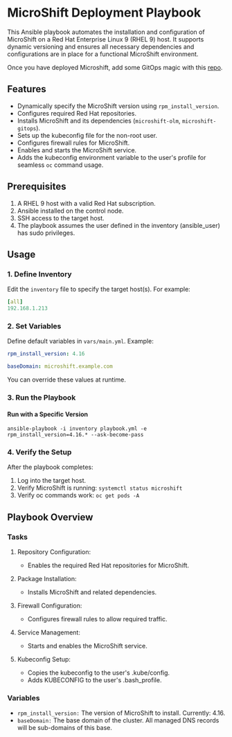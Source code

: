 # MicroShift Deployment Playbook

This Ansible playbook automates the installation and configuration of MicroShift on a Red Hat Enterprise Linux 9 (RHEL 9) host. It supports dynamic versioning and ensures all necessary dependencies and configurations are in place for a functional MicroShift environment.

Once you have deployed Microshift, add some GitOps magic with this [repo](https://github.com/turbra/microshift-homelab/).

## Features

- Dynamically specify the MicroShift version using `rpm_install_version`.
- Configures required Red Hat repositories.
- Installs MicroShift and its dependencies (`microshift-olm`, `microshift-gitops`).
- Sets up the kubeconfig file for the non-root user.
- Configures firewall rules for MicroShift.
- Enables and starts the MicroShift service.
- Adds the kubeconfig environment variable to the user's profile for seamless `oc` command usage.

## Prerequisites

1. A RHEL 9 host with a valid Red Hat subscription.
2. Ansible installed on the control node.
3. SSH access to the target host.
4. The playbook assumes the user defined in the inventory (ansible_user) has sudo privileges.

## Usage

### 1. Define Inventory

Edit the `inventory` file to specify the target host(s). For example:

```yaml
[all]
192.168.1.213
```
### 2. Set Variables

Define default variables in `vars/main.yml`. Example:

```yaml
rpm_install_version: 4.16
```

```yaml
baseDomain: microshift.example.com
```
You can override these values at runtime.

### 3. Run the Playbook

#### Run with a Specific Version
`ansible-playbook -i inventory playbook.yml -e rpm_install_version=4.16.* --ask-become-pass`

### 4. Verify the Setup

After the playbook completes:
1. Log into the target host.
2. Verify MicroShift is running:
   `systemctl status microshift`
3. Verify oc commands work:
   `oc get pods -A`

## Playbook Overview

### Tasks

1. Repository Configuration:
   - Enables the required Red Hat repositories for MicroShift.

2. Package Installation:
   - Installs MicroShift and related dependencies.

3. Firewall Configuration:
   - Configures firewall rules to allow required traffic.

4. Service Management:
   - Starts and enables the MicroShift service.

5. Kubeconfig Setup:
   - Copies the kubeconfig to the user's .kube/config.
   - Adds KUBECONFIG to the user's .bash_profile.

### Variables

- `rpm_install_version:` The version of MicroShift to install. Currently: 4.16.
- `baseDomain:` The base domain of the cluster. All managed DNS records will be sub-domains of this base.

